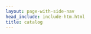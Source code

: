 ```yaml
---
layout: page-with-side-nav
head_include: include-htm.html
title: catalog
---
```


<div data-include="./Catalogus03-2021.html"></div>
